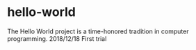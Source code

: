 # hello-world
The Hello World project is a time-honored tradition in computer programming.
2018/12/18 First trial 
